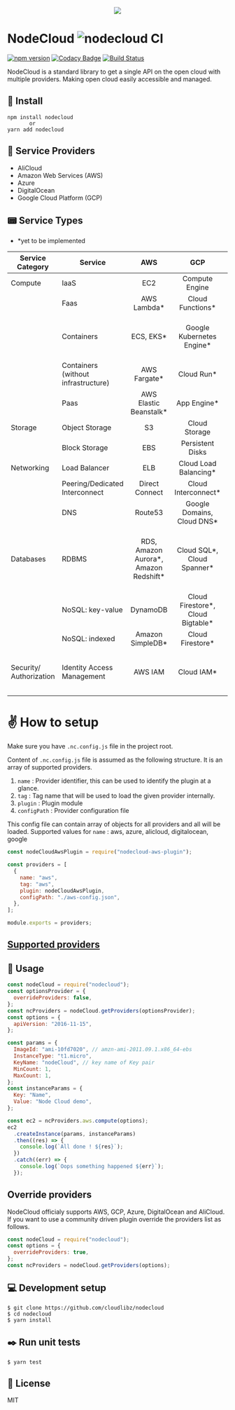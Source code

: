 <p align="center">
  <img src="assets/logo.png">
</p>

# NodeCloud ![nodecloud CI](https://github.com/cloudlibz/nodecloud/workflows/nodecloud%20CI/badge.svg)

[![npm version](https://badge.fury.io/js/nodecloud.svg)](https://badge.fury.io/js/nodecloud)
[![Codacy Badge](https://api.codacy.com/project/badge/Grade/b94b1fe2ac724e8083f8237de3473c8a)](https://www.codacy.com/app/rehrumesh/nodecloud?utm_source=github.com&utm_medium=referral&utm_content=cloudlibz/nodecloud&utm_campaign=Badge_Grade)
[![Build Status](https://travis-ci.org/cloudlibz/nodecloud.svg?branch=master)](https://travis-ci.org/cloudlibz/nodecloud)

NodeCloud is a standard library to get a single API on the open cloud with multiple providers.
Making open cloud easily accessible and managed.

## 🚀 Install

```
npm install nodecloud
       or
yarn add nodecloud
```

## 📘 Service Providers

- AliCloud
- Amazon Web Services (AWS)
- Azure
- DigitalOcean
- Google Cloud Platform (GCP)

## 📟 Service Types

- \*yet to be implemented

| Service Category        | Service                             |                  AWS                  |                GCP                |                                  Azure                                  |               DigitalOcean                |                       AliCloud                        |
| ----------------------- | ----------------------------------- | :-----------------------------------: | :-------------------------------: | :---------------------------------------------------------------------: | :---------------------------------------: | :---------------------------------------------------: |
| Compute                 | IaaS                                |                  EC2                  |          Compute Engine           |                             Virtual Machine                             |                 Droplets                  |                          ECS                          |
|                         | Faas                                |             AWS Lambda\*              |         Cloud Functions\*         |                            Azure Functions\*                            |                     -                     |                  Function Compute\*                   |
|                         | Containers                          |              ECS, EKS\*               |    Google Kubernetes Engine\*     |                       AKS*, Azure Service Fabric*                       |              DO Kubernetes\*              | Container Service*, Container Service for Kubernetes* |
|                         | Containers (without infrastructure) |             AWS Fargate\*             |            Cloud Run\*            |                                    -                                    |                     -                     |                         ECI\*                         |
|                         | Paas                                |        AWS Elastic Beanstalk\*        |           App Engine\*            |                              App Service\*                              |                     -                     |              Simple Application Server\*              |
| Storage                 | Object Storage                      |                  S3                   |           Cloud Storage           |                           Azure Blob Storage                            |                 Spaces\*                  |                     Bucket (OSS)                      |
|                         | Block Storage                       |                  EBS                  |         Persistent Disks          |                              Disk Storage                               |                  Volumes                  |                         NAS\*                         |
| Networking              | Load Balancer                       |                  ELB                  |      Cloud Load Balancing\*       |                          Azure Load Balancer\*                          |             DO Load Balancer              |                          SLB                          |
|                         | Peering/Dedicated Interconnect      |            Direct Connect             |       Cloud Interconnect\*        |                             ExpressRoute\*                              |                     -                     |                   Express Connect\*                   |
|                         | DNS                                 |                Route53                |    Google Domains, Cloud DNS\*    |                               Azure DNS\*                               |                 DO DNS\*                  |                  Alibaba Cloud DNS\*                  |
| Databases               | RDBMS                               | RDS, Amazon Aurora*, Amazon Redshift* |    Cloud SQL*, Cloud Spanner*     | SQL Database, Azure Database for MySQL*, Azure Database for PostgreSQL* | Managed Databases(PostgreSQL* and MySQL*) | ApsaraDB (MySQL, MariaDB TX, SQL Server, PostgreSQL)  |
|                         | NoSQL: key-value                    |               DynamoDB                | Cloud Firestore*, Cloud Bigtable* |                              Table Storage                              |        Managed Databases(Redis)\*         |                 ApsaraDB for Redis\*                  |
|                         | NoSQL: indexed                      |           Amazon SimpleDB\*           |         Cloud Firestore\*         |                               Cosmos DB\*                               |                     -                     |                ApsaraDB for MongoDB\*                 |
| Security/ Authorization | Identity Access Management          |                AWS IAM                |            Cloud IAM\*            |        Azure Active Directory*, Azure Role Based Access Control*        |                     -                     |             Resource Access Management\*              |

# ✌️ How to setup

Make sure you have `.nc.config.js` file in the project root.

Content of `.nc.config.js` file is assumed as the following structure.
It is an array of supported providers.

1.  `name` : Provider identifier, this can be used to identify the plugin at a glance.
2.  `tag` : Tag name that will be used to load the given provider internally.
3.  `plugin` : Plugin module
4.  `configPath` : Provider configuration file

This config file can contain array of objects for all providers and all will be loaded.
Supported values for `name` : aws, azure, alicloud, digitalocean, google

```js
const nodeCloudAwsPlugin = require("nodecloud-aws-plugin");

const providers = [
  {
    name: "aws",
    tag: "aws",
    plugin: nodeCloudAwsPlugin,
    configPath: "./aws-config.json",
  },
];

module.exports = providers;
```

## [Supported providers](https://github.com/cloudlibz/nodecloud/blob/master/lib/core/providers-list.js)

## 📣 Usage

```js
const nodeCloud = require("nodecloud");
const optionsProvider = {
  overrideProviders: false,
};
const ncProviders = nodeCloud.getProviders(optionsProvider);
const options = {
  apiVersion: "2016-11-15",
};

const params = {
  ImageId: "ami-10fd7020", // amzn-ami-2011.09.1.x86_64-ebs
  InstanceType: "t1.micro",
  KeyName: "nodeCloud", // key name of Key pair
  MinCount: 1,
  MaxCount: 1,
};
const instanceParams = {
  Key: "Name",
  Value: "Node Cloud demo",
};

const ec2 = ncProviders.aws.compute(options);
ec2
  .createInstance(params, instanceParams)
  .then((res) => {
    console.log(`All done ! ${res}`);
  })
  .catch((err) => {
    console.log(`Oops something happened ${err}`);
  });
```

## Override providers

NodeCloud officialy supports AWS, GCP, Azure, DigitalOcean and AliCloud. If you want to use a community driven plugin override the providers list as follows.

```js
const nodeCloud = require("nodecloud");
const options = {
  overrideProviders: true,
};
const ncProviders = nodeCloud.getProviders(options);
```

## 💻 Development setup

```
$ git clone https://github.com/cloudlibz/nodecloud
$ cd nodecloud
$ yarn install
```

## ✒️ Run unit tests

```
$ yarn test
```

## 📜 License

MIT
